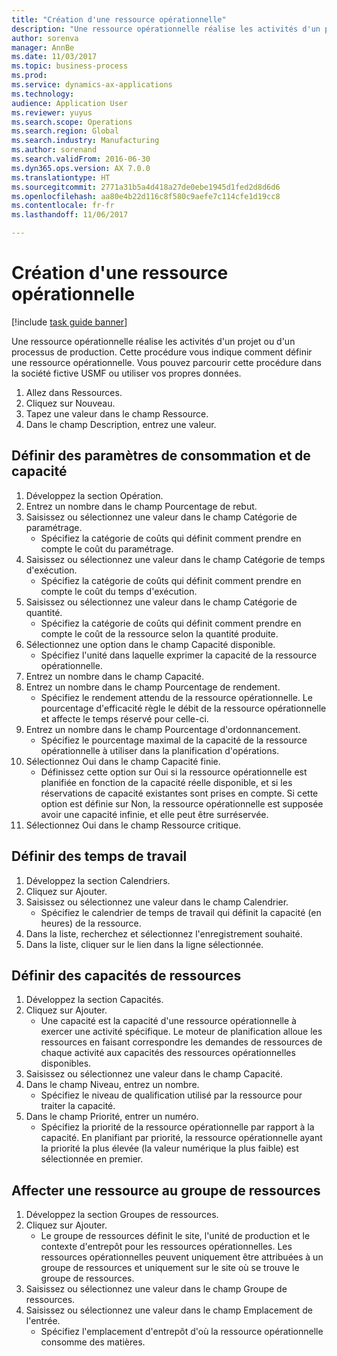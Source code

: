 ```yaml
--- 
title: "Création d'une ressource opérationnelle"
description: "Une ressource opérationnelle réalise les activités d'un projet ou d'un processus de production."
author: sorenva
manager: AnnBe
ms.date: 11/03/2017
ms.topic: business-process
ms.prod: 
ms.service: dynamics-ax-applications
ms.technology: 
audience: Application User
ms.reviewer: yuyus
ms.search.scope: Operations
ms.search.region: Global
ms.search.industry: Manufacturing
ms.author: sorenand
ms.search.validFrom: 2016-06-30
ms.dyn365.ops.version: AX 7.0.0
ms.translationtype: HT
ms.sourcegitcommit: 2771a31b5a4d418a27de0ebe1945d1fed2d8d6d6
ms.openlocfilehash: aa80e4b22d116c8f580c9aefe7c114cfe1d19cc8
ms.contentlocale: fr-fr
ms.lasthandoff: 11/06/2017

---
```

# <a name="create-an-operations-resource"></a>Création d'une ressource opérationnelle

[!include [task guide banner](../../includes/task-guide-banner.md)]

Une ressource opérationnelle réalise les activités d'un projet ou d'un processus de production. Cette procédure vous indique comment définir une ressource opérationnelle. Vous pouvez parcourir cette procédure dans la société fictive USMF ou utiliser vos propres données.

1. Allez dans Ressources.
2. Cliquez sur Nouveau.
3. Tapez une valeur dans le champ Ressource.
4. Dans le champ Description, entrez une valeur.

## <a name="define-capacity-and-consumption-parameters"></a>Définir des paramètres de consommation et de capacité
1. Développez la section Opération.
2. Entrez un nombre dans le champ Pourcentage de rebut.
3. Saisissez ou sélectionnez une valeur dans le champ Catégorie de paramétrage.
    * Spécifiez la catégorie de coûts qui définit comment prendre en compte le coût du paramétrage.  
4. Saisissez ou sélectionnez une valeur dans le champ Catégorie de temps d'exécution.
    * Spécifiez la catégorie de coûts qui définit comment prendre en compte le coût du temps d'exécution.  
5. Saisissez ou sélectionnez une valeur dans le champ Catégorie de quantité.
    * Spécifiez la catégorie de coûts qui définit comment prendre en compte le coût de la ressource selon la quantité produite.  
6. Sélectionnez une option dans le champ Capacité disponible.
    * Spécifiez l'unité dans laquelle exprimer la capacité de la ressource opérationnelle.  
7. Entrez un nombre dans le champ Capacité.
8. Entrez un nombre dans le champ Pourcentage de rendement.
    * Spécifiez le rendement attendu de la ressource opérationnelle. Le pourcentage d'efficacité règle le débit de la ressource opérationnelle et affecte le temps réservé pour celle-ci.  
9. Entrez un nombre dans le champ Pourcentage d'ordonnancement.
    * Spécifiez le pourcentage maximal de la capacité de la ressource opérationnelle à utiliser dans la planification d'opérations.  
10. Sélectionnez Oui dans le champ Capacité finie.
    * Définissez cette option sur Oui si la ressource opérationnelle est planifiée en fonction de la capacité réelle disponible, et si les réservations de capacité existantes sont prises en compte. Si cette option est définie sur Non, la ressource opérationnelle est supposée avoir une capacité infinie, et elle peut être surréservée.  
11. Sélectionnez Oui dans le champ Ressource critique.

## <a name="define-working-times"></a>Définir des temps de travail
1. Développez la section Calendriers.
2. Cliquez sur Ajouter.
3. Saisissez ou sélectionnez une valeur dans le champ Calendrier.
    * Spécifiez le calendrier de temps de travail qui définit la capacité (en heures) de la ressource.  
4. Dans la liste, recherchez et sélectionnez l'enregistrement souhaité.
5. Dans la liste, cliquer sur le lien dans la ligne sélectionnée.

## <a name="define-resource-capabilities"></a>Définir des capacités de ressources
1. Développez la section Capacités.
2. Cliquez sur Ajouter.
    * Une capacité est la capacité d'une ressource opérationnelle à exercer une activité spécifique. Le moteur de planification alloue les ressources en faisant correspondre les demandes de ressources de chaque activité aux capacités des ressources opérationnelles disponibles.  
3. Saisissez ou sélectionnez une valeur dans le champ Capacité.
4. Dans le champ Niveau, entrez un nombre.
    * Spécifiez le niveau de qualification utilisé par la ressource pour traiter la capacité.  
5. Dans le champ Priorité, entrer un numéro.
    * Spécifiez la priorité de la ressource opérationnelle par rapport à la capacité. En planifiant par priorité, la ressource opérationnelle ayant la priorité la plus élevée (la valeur numérique la plus faible) est sélectionnée en premier.  

## <a name="assign-resource-to-resource-group"></a>Affecter une ressource au groupe de ressources
1. Développez la section Groupes de ressources.
2. Cliquez sur Ajouter.
    * Le groupe de ressources définit le site, l'unité de production et le contexte d'entrepôt pour les ressources opérationnelles. Les ressources opérationnelles peuvent uniquement être attribuées à un groupe de ressources et uniquement sur le site où se trouve le groupe de ressources.  
3. Saisissez ou sélectionnez une valeur dans le champ Groupe de ressources.
4. Saisissez ou sélectionnez une valeur dans le champ Emplacement de l'entrée.
    * Spécifiez l'emplacement d'entrepôt d'où la ressource opérationnelle consomme des matières.  


